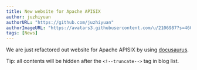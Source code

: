 ```yaml
---
title: New website for Apache APISIX
author: juzhiyuan
authorURL: "https://github.com/juzhiyuan"
authorImageURL: "https://avatars3.githubusercontent.com/u/2106987?s=460&u=f92e880ce95fe1fee18becd0a803f5401eb4ee7f&v=4"
tags: [News]
---
```


We are just refactored out website for Apache APISIX by using [docusaurus](https://docusaurus.io/).

<!--truncate-->

Tip: all contents will be hidden after the `<!--truncate-->` tag in blog list.

